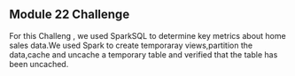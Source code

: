 ## Module 22 Challenge

For this Challeng , we used SparkSQL to determine key metrics about home sales data.We used Spark to create temporaray views,partition the data,cache and uncache a temporary table and verified that the table has been uncached.
